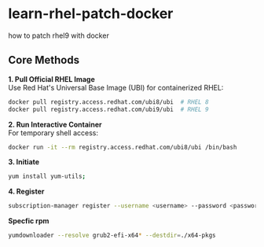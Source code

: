 # learn-rhel-patch-docker
how to patch rhel9 with docker

## **Core Methods**
**1. Pull Official RHEL Image**  
Use Red Hat's Universal Base Image (UBI) for containerized RHEL:
```bash
docker pull registry.access.redhat.com/ubi8/ubi  # RHEL 8
docker pull registry.access.redhat.com/ubi9/ubi  # RHEL 9
```

**2. Run Interactive Container**  
For temporary shell access:
```bash
docker run -it --rm registry.access.redhat.com/ubi8/ubi /bin/bash
```
**3. Initiate** 
```bash
yum install yum-utils;
```
**4. Register** 
```bash
subscription-manager register --username <username> --password <password>
```
**Specfic rpm**
```bash
yumdownloader --resolve grub2-efi-x64* --destdir=./x64-pkgs
```

